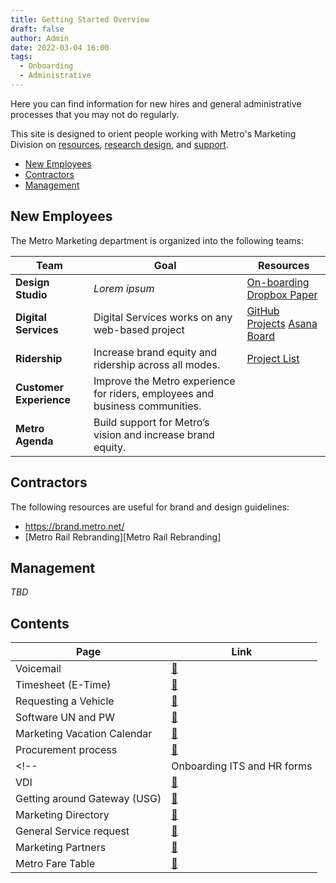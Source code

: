 ```yaml
---
title: Getting Started Overview
draft: false
author: Admin
date: 2022-03-04 16:00
tags:
  - Onboarding
  - Administrative
---
```


Here you can find information for new hires and general administrative processes that you may not do regularly.

This site is designed to orient people working with Metro's Marketing Division on [resources](../Marketing/index.md), [research design](../Design/index.md), and [support](../Learning/index.md).

<!-- no toc -->
- [New Employees](#new-employees)
- [Contractors](#contractors)
- [Management](#management)

## New Employees

The Metro Marketing department is organized into the following teams:

|Team|Goal|Resources|
---|---|---|
**Design Studio**|*Lorem ipsum*| [On-boarding Dropbox Paper](https://paper.dropbox.com/doc/Design-Studio-Onboarding-DRAFT--BYfOoEKxdJdkh9NQQmzdoHsaAg-DG9w33MTYVMxzvQVRzcBg)
**Digital Services**|Digital Services works on any web-based project|[GitHub Projects](https://github.com/LACMTA/metro-projects) [Asana Board](https://app.asana.com/0/1197112683792379/list)
**Ridership**|Increase brand equity and ridership across all modes.|[Project List](https://paper.dropbox.com/doc/Team-1-Assignment-List--BT6eUad32wYMZGKFa1W5A59QAQ-JoCIFCinaEALhSq41dJpw)
**Customer Experience**|Improve the Metro experience  for riders, employees and business communities.
**Metro Agenda**|Build support for Metro’s vision and increase brand equity.

## Contractors

The following resources are useful for brand and design guidelines:

- https://brand.metro.net/
- [Metro Rail Rebranding][Metro Rail Rebranding]

## Management

*TBD*

## Contents

|Page|Link|
|---|----|
|Voicemail|[:link:](voicemail.md)|
|Timesheet (E-Time)|[:link:](timesheet.md)|
|Requesting a Vehicle|[:link:](vehicle-request.md)|
|Software UN and PW|[:link:](software.md)|
|Marketing Vacation Calendar|[:link:](marketing-vacation-calendar.md)|
|Procurement process|[:link:](procurement.md)|
<!-- |Onboarding ITS and HR forms |[:link:](onboard-its-hr.md)| -->
|VDI|[:link:](vdi.md)|
|Getting around Gateway (USG)|[:link:](gateway-faq.md)|
|Marketing Directory|[:link:](marketing-directory.md)|
|General Service request|[:link:](general-service-request.md)|
|Marketing Partners|[:link:](marketing-partners.md)|
|Metro Fare Table|[:link:](metro-fares.md)|
